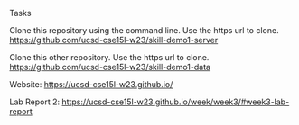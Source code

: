 Tasks

Clone this repository using the command line. Use the https url to clone.
https://github.com/ucsd-cse15l-w23/skill-demo1-server

Clone this other repository. Use the https url to clone.
https://github.com/ucsd-cse15l-w23/skill-demo1-data

Website:
https://ucsd-cse15l-w23.github.io/

Lab Report 2:
https://ucsd-cse15l-w23.github.io/week/week3/#week3-lab-report
